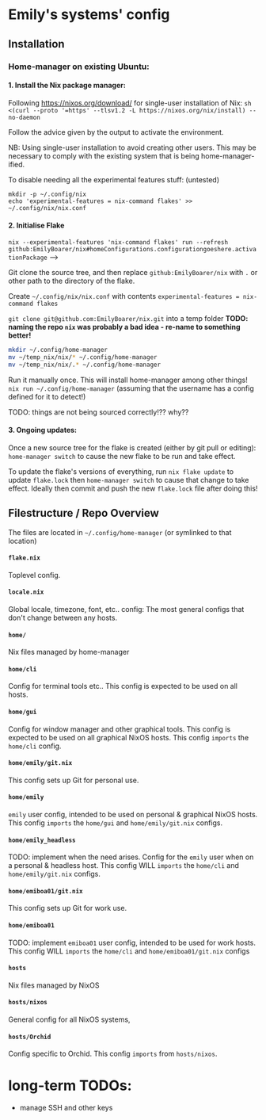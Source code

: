 # Emily's systems' config

## Installation

### Home-manager on existing Ubuntu:
#### 1. Install the Nix package manager:
Following https://nixos.org/download/ for single-user installation of Nix:
```sh <(curl --proto '=https' --tlsv1.2 -L https://nixos.org/nix/install) --no-daemon```

Follow the advice given by the output to activate the environment.

NB: Using single-user installation to avoid creating other users. This may be necessary to comply with the existing system that is being home-manager-ified.

To disable needing all the experimental features stuff: (untested)
```
mkdir -p ~/.config/nix
echo 'experimental-features = nix-command flakes' >> ~/.config/nix/nix.conf
```

#### 2. Initialise Flake
<!-- One-off: run the flake with a selected configuration.
Running the flake will cause it to take effect. This will install home-manager too, which is subsequently used to do everything. -->

<!-- List configurations available: (currently only lists nixos configs, so not super helpful)
```nix --experimental-features 'nix-command flakes' flake show github:EmilyBoarer/nix```

Run the desired flake:
<!-- ```nix --experimental-features 'nix-command flakes' run github:EmilyBoarer/nix#configurationgoeshere``` -->
```nix --experimental-features 'nix-command flakes' run --refresh github:EmilyBoarer/nix#homeConfigurations.configurationgoeshere.activationPackage``` -->

Git clone the source tree, and then replace `github:EmilyBoarer/nix` with `.` or other path to the directory of the flake.

Create `~/.config/nix/nix.conf` with contents `experimental-features = nix-command flakes`

`git clone git@github.com:EmilyBoarer/nix.git` into a temp folder
__TODO: naming the repo `nix` was probably a bad idea - re-name to something better!__


```zsh
mkdir ~/.config/home-manager
mv ~/temp_nix/nix/* ~/.config/home-manager
mv ~/temp_nix/nix/.* ~/.config/home-manager
```

Run it manually once. This will install home-manager among other things!
`nix run ~/.config/home-manager`
(assuming that the username has a config defined for it to detect!)


TODO: things are not being sourced correctly!?? why??


#### 3. Ongoing updates:

Once a new source tree for the flake is created (either by git pull or editing):
```home-manager switch```
to cause the new flake to be run and take effect.

To update the flake's versions of everything, run ```nix flake update``` to update `flake.lock` then ```home-manager switch``` to cause that change to take effect. Ideally then commit and push the new `flake.lock` file after doing this!



## Filestructure / Repo Overview

The files are located in `~/.config/home-manager` (or symlinked to that location)

#### `flake.nix`
Toplevel config.

#### `locale.nix`
Global locale, timezone, font, etc.. config:
The most general configs that don't change between any hosts.

#### `home/`
Nix files managed by home-manager

#### `home/cli`
Config for terminal tools etc..
This config is expected to be used on all hosts.

#### `home/gui`
Config for window manager and other graphical tools.
This config is expected to be used on all graphical NixOS hosts.
This config `imports` the `home/cli` config.

#### `home/emily/git.nix`
This config sets up Git for personal use.

#### `home/emily`
`emily` user config, intended to be used on personal & graphical NixOS hosts.
This config `imports` the `home/gui` and `home/emily/git.nix` configs.

#### `home/emily_headless`
TODO: implement when the need arises.
Config for the `emily` user when on a personal & headless host.
This config WILL `imports` the `home/cli` and `home/emily/git.nix` configs.

#### `home/emiboa01/git.nix`
This config sets up Git for work use.

#### `home/emiboa01`
TODO: implement
`emiboa01` user config, intended to be used for work hosts.
This config WILL `imports` the `home/cli` and `home/emiboa01/git.nix` configs

#### `hosts`
Nix files managed by NixOS

#### `hosts/nixos`
General config for all NixOS systems,

#### `hosts/Orchid`
Config specific to Orchid.
This config `imports` from `hosts/nixos`.

# long-term TODOs:
- manage SSH and other keys
